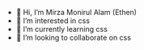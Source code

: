 - 👋 Hi, I’m Mirza Monirul Alam (Ethen)
- 👀 I’m interested in css
- 🌱 I’m currently learning css
- 💞️ I’m looking to collaborate on css
<!-- - 📫 How to reach me ... -->

<!---
EthenPage/EthenPage is a ✨ special ✨ repository because its `README.md` (this file) appears on your GitHub profile.
You can click the Preview link to take a look at your changes.
--->
